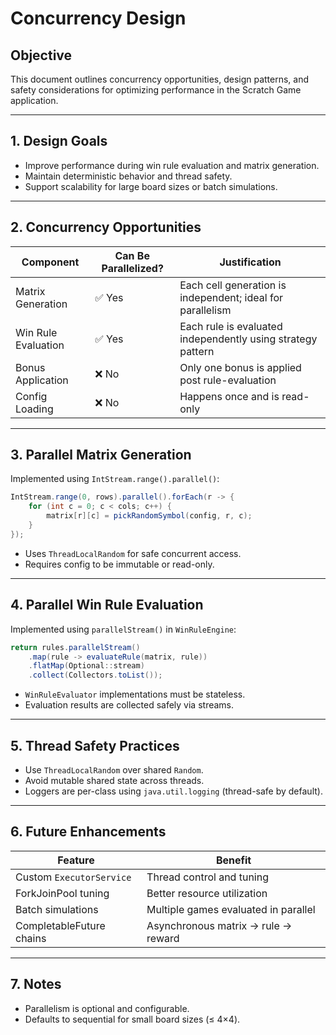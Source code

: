 # Concurrency Design

## Objective

This document outlines concurrency opportunities, design patterns, and safety considerations for optimizing performance in the Scratch Game application.

---

## 1. Design Goals

- Improve performance during win rule evaluation and matrix generation.
- Maintain deterministic behavior and thread safety.
- Support scalability for large board sizes or batch simulations.

---

## 2. Concurrency Opportunities

| Component           | Can Be Parallelized? | Justification                                               |
|---------------------|----------------------|-------------------------------------------------------------|
| Matrix Generation   | ✅ Yes                | Each cell generation is independent; ideal for parallelism  |
| Win Rule Evaluation | ✅ Yes                | Each rule is evaluated independently using strategy pattern |
| Bonus Application   | ❌ No                 | Only one bonus is applied post rule-evaluation              |
| Config Loading      | ❌ No                 | Happens once and is read-only                               |

---

## 3. Parallel Matrix Generation

Implemented using `IntStream.range().parallel()`:

```java
IntStream.range(0, rows).parallel().forEach(r -> {
    for (int c = 0; c < cols; c++) {
        matrix[r][c] = pickRandomSymbol(config, r, c);
    }
});
```

- Uses `ThreadLocalRandom` for safe concurrent access.
- Requires config to be immutable or read-only.

---

## 4. Parallel Win Rule Evaluation

Implemented using `parallelStream()` in `WinRuleEngine`:

```java
return rules.parallelStream()
    .map(rule -> evaluateRule(matrix, rule))
    .flatMap(Optional::stream)
    .collect(Collectors.toList());
```

- `WinRuleEvaluator` implementations must be stateless.
- Evaluation results are collected safely via streams.

---

## 5. Thread Safety Practices

- Use `ThreadLocalRandom` over shared `Random`.
- Avoid mutable shared state across threads.
- Loggers are per-class using `java.util.logging` (thread-safe by default).

---

## 6. Future Enhancements

| Feature                  | Benefit                              |
|--------------------------|--------------------------------------|
| Custom `ExecutorService` | Thread control and tuning            |
| ForkJoinPool tuning      | Better resource utilization          |
| Batch simulations        | Multiple games evaluated in parallel |
| CompletableFuture chains | Asynchronous matrix → rule → reward  |

---

## 7. Notes

- Parallelism is optional and configurable.
- Defaults to sequential for small board sizes (≤ 4×4).